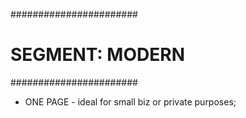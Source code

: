 #######################
#   SEGMENT: MODERN   #
#######################

- ONE PAGE - ideal for small biz or private purposes;